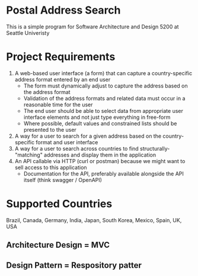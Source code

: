 # Postal Address Search
This is a simple program for Software Architecture and Design 5200 at Seattle Univeristy

# Project Requirements
1. A web-based user interface (a form) that can capture a country-specific address format entered by an end user
    - The form must dynamically adjust to capture the address based on the address format
    - Validation of the address formats and related data must occur in a reasonable time for the user
    - The end user should be able to select data from appropriate user interface elements and not just type everything in free-form
    - Where possible, default values and constrained lists should be presented to the user
2. A way for a user to search for a given address based on the country-specific format and user interface
3. A way for a user to search across countries to find structurally-"matching" addresses and display them in the application
4. An API callable via HTTP (curl or postman) because we might want to sell access to this application
    - Documentation for the API, preferably available alongside the API itself (think swagger / OpenAPI)

# Supported Countries
Brazil, Canada, Germany, India, Japan, South Korea, Mexico, Spain, UK, USA

## Architecture Design = MVC
## Design Pattern = Respository patter
